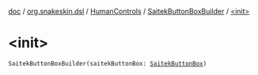 [doc](../../../index.md) / [org.snakeskin.dsl](../../index.md) / [HumanControls](../index.md) / [SaitekButtonBoxBuilder](index.md) / [&lt;init&gt;](./-init-.md)

# &lt;init&gt;

`SaitekButtonBoxBuilder(saitekButtonBox: `[`SaitekButtonBox`](../../../org.snakeskin.controls.mappings/-saitek-button-box/index.md)`)`